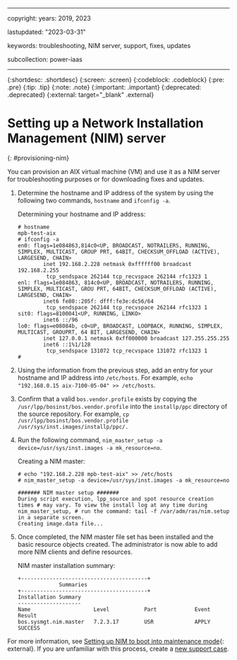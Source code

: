 ﻿---

copyright:
  years: 2019, 2023

lastupdated: "2023-03-31"

keywords: troubleshooting, NIM server, support, fixes, updates

subcollection: power-iaas

---

{:shortdesc: .shortdesc}
{:screen: .screen}
{:codeblock: .codeblock}
{:pre: .pre}
{:tip: .tip}
{:note: .note}
{:important: .important}
{:deprecated: .deprecated}
{:external: target="_blank" .external}

# Setting up a Network Installation Management (NIM) server
{: #provisioning-nim}

You can provision an AIX virtual machine (VM) and use it as a NIM server for troubleshooting purposes or for downloading fixes and updates.

1. Determine the hostname and IP address of the system by using the following two commands, `hostname` and `ifconfig -a`.

    Determining your hostname and IP address:

    ```
    # hostname
    mpb-test-aix
    # ifconfig -a
    en0: flags=1e084863,814c0<UP, BROADCAST, NOTRAILERS, RUNNING, SIMPLEX, MULTICAST, GROUP PRT, 64BIT, CHECKSUM_OFFLOAD (ACTIVE), LARGESEND, CHAIN>
            inet 192.168.2.228 netmask 0xffffff00 broadcast 192.168.2.255
             tcp_sendspace 262144 tcp_recvspace 262144 rfc1323 1
    enl: flags=1e084863, 814c0<UP, BROADCAST, NOTRAILERS, RUNNING, SIMPLEX, MULTICAST, GROU PRT, 64BIT, CHECKSUM_OFFLOAD (ACTIVE), LARGESEND, CHAIN>
            inet6 fe80::205f: dfff:fe3e:dc56/64
             tcp_sendspace 262144 tcp_recvspace 262144 rfc1323 1
    sit0: flags=8100041<UP, RUNNING, LINKO>
            inet6 ::/96
    lo0: flags=e08084b, c0<UP, BROADCAST, LOOPBACK, RUNNING, SIMPLEX, MULTICAST, GROUPRT, 64 BIT, LARGESEND, CHAIN>
            inet 127.0.0.1 netmask 0xff000000 broadcast 127.255.255.255 
            inet6 ::1%1/128
             tcp_sendspace 131072 tcp_recvspace 131072 rfc1323 1
    #
    ```

2. Using the information from the previous step, add an entry for your hostname and IP address into `/etc/hosts`. For example, `echo "192.168.0.15 aix-7100-05-04" >> /etc/hosts`.

3. Confirm that a valid `bos.vendor.profile` exists by copying the `/usr/lpp/bosinst/bos.vendor.profile` into the `installp/ppc` directory of the source repository.
For example, `cp /usr/lpp/bosinst/bos.vendor.profile  /usr/sys/inst.images/installp/ppc/.`

4. Run the following command, `nim_master_setup -a device=/usr/sys/inst.images -a mk_resource=no`.

    Creating a NIM master:

    ```
    # echo "192.168.2.228 mpb-test-aix" >> /etc/hosts
    # nim_master_setup -a device=/usr/sys/inst.images -a mk_resource=no
    
    ####### NIM master setup #######
    During script execution, lpp_source and spot resource creation times # may vary. To view the install log at any time during nim_master_setup, # run the command: tail -f /var/adm/ras/nim.setup in a separate screen.
    Creating image.data file...
    ```

5. Once completed, the NIM master file set has been installed and the basic resource objects created. The administrator is now able to add more NIM clients and define resources.

    NIM master installation summary:

    ```
    +----------------------------------------+
                 Summaries
    +----------------------------------------+             
    Installation Summary
    --------------------
    Name                    Level           Part            Event           Result
    bos.sysmgt.nim.master   7.2.3.17        USR             APPLY           SUCCESS
    ```

For more information, see [Setting up NIM to boot into maintenance mode](https://www.ibm.com/support/pages/setting-nim-boot-maintenance-mode){: external}. If you are unfamiliar with this process, create a [new support case](/docs/power-iaas?topic=power-iaas-getting-help-and-support).
